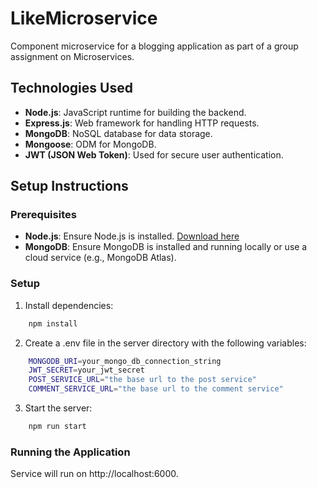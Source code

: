 # LikeMicroservice
Component microservice for a blogging application as part of a group assignment on Microservices.

## Technologies Used

- **Node.js**: JavaScript runtime for building the backend.
- **Express.js**: Web framework for handling HTTP requests.
- **MongoDB**: NoSQL database for data storage.
- **Mongoose**: ODM for MongoDB.
- **JWT (JSON Web Token)**: Used for secure user authentication.


## Setup Instructions

### Prerequisites

- **Node.js**: Ensure Node.js is installed. [Download here](https://nodejs.org/)
- **MongoDB**: Ensure MongoDB is installed and running locally or use a cloud service (e.g., MongoDB Atlas).

### Setup


1. Install dependencies:

```bash
    npm install
```

2. Create a .env file in the server directory with the following variables:

```bash
    MONGODB_URI=your_mongo_db_connection_string
    JWT_SECRET=your_jwt_secret
    POST_SERVICE_URL="the base url to the post service"
    COMMENT_SERVICE_URL="the base url to the comment service"
```
3. Start the server:

```bash
    npm run start
```

### Running the Application

Service will run on http://localhost:6000.

